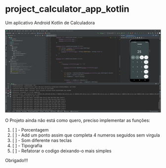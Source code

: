 # project_calculator_app_kotlin
Um aplicativo Android Kotlin de Calculadora


<img src="CalcPRO_image.png"/>


O Projeto ainda não está como quero, preciso implementar as funções:

<ol>

  <li>[ ] - Porcentagem </li>
  <li>[ ] - Add um ponto assim que completa 4 numeros seguidos sem virgula</li>
  <li>[ ] - Som diferente nas teclas</li>
  <li>[ ] - Tipografia</li>
  <li>[ ] - Refatorar o codigo deixando-o mais simples </li>

</ol>


Obrigado!!!
